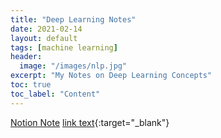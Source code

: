```yaml
---
title: "Deep Learning Notes"
date: 2021-02-14
layout: default
tags: [machine learning]
header:
  image: "/images/nlp.jpg"
excerpt: "My Notes on Deep Learning Concepts"
toc: true
toc_label: "Content"
---
```


<a href="https://www.notion.so/f70b4889373c493382ecbb10e6c8d6b5?v=6a56c78caa074a79a2752410464fa2cd" target="_blank">Notion Note</a>
[link text](https://www.notion.so/f70b4889373c493382ecbb10e6c8d6b5?v=6a56c78caa074a79a2752410464fa2cd){:target="_blank"}
&nbsp;

